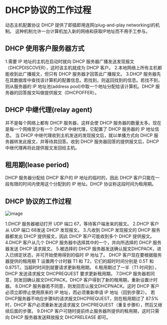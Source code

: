 # DHCP协议的工作过程

动态主机配置协议 DHCP 提供了即插即用连网(plug-and-play networking)的机制。
这种机制允许一台计算机加入新的网络和获取IP地址而不用手工参与。

## DHCP 使用客户服务器方式
1.需要 IP 地址的主机在启动时就向 DHCP 服务器广播发送发现报文（DHCPDISCOVER），这时该主机就成为 DHCP 客户。
2.本地网络上所有主机都能收到此广播报文，但只有 DHCP 服务器才回答此广播报文。
3.DHCP 服务器先在其数据库中查找该计算机的配置信息。若找到，则返回找到的信息。若找不到，则从服务器的 IP 地址池(address pool)中取一个地址分配给该计算机。DHCP 服务器的回答报文叫做提供报文（DHCPOFFER）。

## DHCP 中继代理(relay agent) 
并不是每个网络上都有 DHCP 服务器，这样会使 DHCP 服务器的数量太多。现在是每一个网络至少有一个 DHCP 中继代理，它配置了 DHCP 服务器的 IP 地址信息。
当 DHCP 中继代理收到主机发送的发现报文后，就以单播方式向 DHCP 服务器转发此报文，并等待其回答。收到 DHCP 服务器回答的提供报文后，DHCP 中继代理再将此提供报文发回给主机。

## 租用期(lease period) 
DHCP 服务器分配给 DHCP 客户的 IP 地址的临时的，因此 DHCP 客户只能在一段有限的时间内使用这个分配到的 IP 地址。DHCP 协议称这段时间为租用期。

## DHCP 协议的工作过程 
![image](https://github.com/woojean/woojean.github.io/blob/master/images/wangluo26.png)

1.DHCP 服务器被动打开 UDP 端口 67，等待客户端发来的报文。
2.DHCP 客户从 UDP 端口 68发送 DHCP 发现报文。
3.凡收到 DHCP 发现报文的 DHCP 服务器都发出 DHCP 提供报文，因此 DHCP 客户可能收到多个 DHCP 提供报文。
4.DHCP 客户从几个 DHCP 服务器中选择其中的一个，并向所选择的 DHCP 服务器发送 DHCP 请求报文。
5.被选择的 DHCP 服务器发送确认报文DHCPACK，进入已绑定状态，并可开始使用得到的临时 IP 地址了。
DHCP 客户现在要根据服务器提供的租用期 T 设置两个计时器 T1 和 T2，它们的超时时间分别是 0.5T 和 0.875T。当超时时间到就要请求更新租用期。
6.租用期过了一半（T1 时间到），DHCP 发送请求报文 DHCPREQUEST 要求更新租用期。
7.DHCP 服务器若同意，则发回确认报文DHCPACK。DHCP 客户得到了新的租用期，重新设置计时器。
8.DHCP 服务器若不同意，则发回否认报文DHCPNACK。这时 DHCP 客户必须立即停止使用原来的 IP 地址，而必须重新申请 IP 地址（回到步骤2）。
若DHCP服务器不响应步骤6的请求报文DHCPREQUEST，则在租用期过了 87.5% 时，DHCP 客户必须重新发送请求报文 DHCPREQUEST（重复步骤6），然后又继续后面的步骤。
9.DHCP 客户可随时提前终止服务器所提供的租用期，这时只需向 DHCP 服务器发送释放报文 DHCPRELEASE 即可。